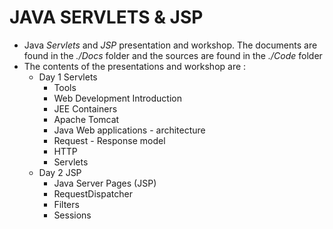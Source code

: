 # JAVA SERVLETS & JSP

* Java *Servlets* and *JSP*  presentation and workshop. The documents are found in the *./Docs* folder and the sources are found in the *./Code* folder
* The contents of the presentations and workshop are :
    * Day 1 Servlets 
        * Tools
        * Web Development Introduction
        * JEE Containers
        * Apache Tomcat
        * Java Web applications - architecture
        * Request - Response model
        * HTTP
        * Servlets
    * Day 2 JSP 
        * Java Server Pages (JSP)
        * RequestDispatcher
        * Filters
        * Sessions
 
